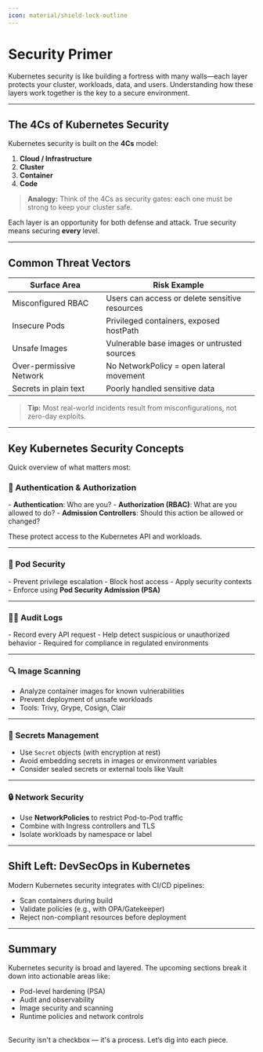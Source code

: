 ```yaml
---
icon: material/shield-lock-outline
---
```


<h1>Security Primer</h1>

Kubernetes security is like building a fortress with many walls—each layer protects your cluster, workloads, data, and users. Understanding how these layers work together is the key to a secure environment.

---

<h2>The 4Cs of Kubernetes Security</h2>

Kubernetes security is built on the <strong>4Cs</strong> model:

1. <strong>Cloud / Infrastructure</strong>
2. <strong>Cluster</strong>
3. <strong>Container</strong>
4. <strong>Code</strong>

> <strong>Analogy:</strong> Think of the 4Cs as security gates: each one must be strong to keep your cluster safe.

Each layer is an opportunity for both defense and attack. True security means securing <strong>every</strong> level.

---

<h2>Common Threat Vectors</h2>

| Surface Area        | Risk Example                                 |
|---------------------|-----------------------------------------------|
| Misconfigured RBAC  | Users can access or delete sensitive resources|
| Insecure Pods       | Privileged containers, exposed hostPath       |
| Unsafe Images       | Vulnerable base images or untrusted sources   |
| Over-permissive Network | No NetworkPolicy = open lateral movement |
| Secrets in plain text | Poorly handled sensitive data               |

> <strong>Tip:</strong> Most real-world incidents result from misconfigurations, not zero-day exploits.

---

<h2>Key Kubernetes Security Concepts</h2>

Quick overview of what matters most:

<h3>🔐 Authentication & Authorization</h3>
- <strong>Authentication</strong>: Who are you?
- <strong>Authorization (RBAC)</strong>: What are you allowed to do?
- <strong>Admission Controllers</strong>: Should this action be allowed or changed?

These protect access to the Kubernetes API and workloads.

---

<h3>🧱 Pod Security</h3>
- Prevent privilege escalation
- Block host access
- Apply security contexts
- Enforce using <strong>Pod Security Admission (PSA)</strong>

---

<h3>🕵️‍♂️ Audit Logs</h3>
- Record every API request
- Help detect suspicious or unauthorized behavior
- Required for compliance in regulated environments

---

### 🔍 Image Scanning

- Analyze container images for known vulnerabilities
- Prevent deployment of unsafe workloads
- Tools: Trivy, Grype, Cosign, Clair

---

### 🔐 Secrets Management

- Use `Secret` objects (with encryption at rest)
- Avoid embedding secrets in images or environment variables
- Consider sealed secrets or external tools like Vault

---

### 🔒 Network Security

- Use **NetworkPolicies** to restrict Pod-to-Pod traffic
- Combine with Ingress controllers and TLS
- Isolate workloads by namespace or label

---

## Shift Left: DevSecOps in Kubernetes

Modern Kubernetes security integrates with CI/CD pipelines:

- Scan containers during build
- Validate policies (e.g., with OPA/Gatekeeper)
- Reject non-compliant resources before deployment

---

## Summary

Kubernetes security is broad and layered. The upcoming sections break it down into actionable areas like:

- Pod-level hardening (PSA)
- Audit and observability
- Image security and scanning
- Runtime policies and network controls

<br>
Security isn't a checkbox — it's a process. Let’s dig into each piece.
<br>